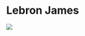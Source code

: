 <!DOCTYPE html>
<html>
<head>
<h1>Lebron James</h1>
<img src="[https://en.wikipedia.org/wiki/File:LeBron_James_(51959977144)_(cropped2).jpg](https://www.google.com/url?sa=i&url=https%3A%2F%2Folympics.com%2Fen%2Fnews%2Flebron-james-career-stats-records-awards-medals&psig=AOvVaw2GaRHKifoqPEkjhOcV4iF5&ust=1695399291820000&source=images&cd=vfe&opi=89978449&ved=0CA0QjRxqFwoTCNCO9teMvIEDFQAAAAAdAAAAABAR)https://www.google.com/url?sa=i&url=https%3A%2F%2Folympics.com%2Fen%2Fnews%2Flebron-james-career-stats-records-awards-medals&psig=AOvVaw2GaRHKifoqPEkjhOcV4iF5&ust=1695399291820000&source=images&cd=vfe&opi=89978449&ved=0CA0QjRxqFwoTCNCO9teMvIEDFQAAAAAdAAAAABAR"/>
